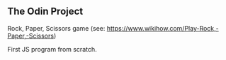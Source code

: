 The Odin Project
-----------------
Rock, Paper, Scissors game (see: https://www.wikihow.com/Play-Rock,-Paper,-Scissors)

First JS program from scratch.
